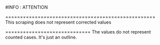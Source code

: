 #INFO : ATTENTION



===================================================
This scraping does not represent corrected values






=============================
The values do not represent counted cases.
It's just an outline.









